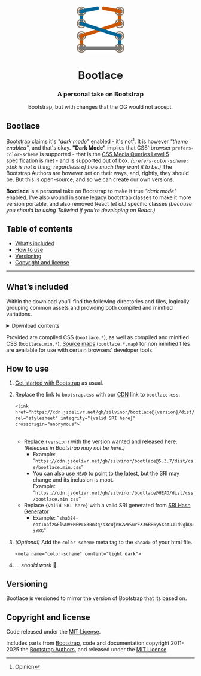 <p align="center">
  <a href="https://github.com/silvinor/bootlace">
    <img src="docs/bootlace.svg" alt="Bootlace logo" width="128" height="128">
  </a>
</p>

<h1 align="center">Bootlace</h1>
<h3 align="center">A personal take on Bootstrap</h3>

<p align="center">
  Bootstrap, but with changes that the OG would not accept.
</p>


## Bootlace

[Bootstrap](https://github.com/twbs/bootstrap) claims it's *"dark mode"* enabled - it's not[^1]. It is however *"theme enabled"*, and that's okay. **"Dark Mode"** implies that CSS' browser `prefers-color-scheme` is supported - that is the [CSS Media Queries Level 5](https://www.w3.org/TR/mediaqueries-5/#prefers-color-scheme) specification is met - and is supported out of box. *(`prefers-color-scheme: pink` is not a thing, regardless of how much they want it to be.)* The Bootstrap Authors are however set on their ways, and, rightly, they should be. But this is open-source, and so we can create our own versions.

**Bootlace** is a personal take on Bootstrap to make it true *"dark mode"* enabled. I've also wound in some legacy bootstrap classes to make it more version portable, and also removed React *(et al.)* specific classes *(because you should be using Tailwind if you're developing on React.)*


## Table of contents

- [What’s included](#whats-included)
- [How to use](#how-to-use)
- [Versioning](#versioning)
- [Copyright and license](#copyright-and-license)


---

## What’s included

Within the download you’ll find the following directories and files, logically grouping common assets and providing both compiled and minified variations.

<details>
  <summary>Download contents</summary>

  ```text
  bootlace/
  └── css/
      ├── bootlace-reboot.css
      ├── bootlace-reboot.css.map
      ├── bootlace-reboot.min.css
      ├── bootlace-reboot.rtl.css
      ├── bootlace-reboot.rtl.min.css
      ├── bootlace.css
      ├── bootlace.css.map
      ├── bootlace.min.css
      ├── bootlace.rtl.css
      └── bootlace.rtl.min.css
```
</details>

Provided are compiled CSS (`bootlace.*`), as well as compiled and minified CSS (`bootlace.min.*`). [Source maps](https://web.dev/articles/source-maps) (`bootlace.*.map`) for non minified files are available for use with certain browsers’ developer tools.


## How to use

1. [Get started with Bootstrap](https://getbootstrap.com/docs/5.3/getting-started/introduction/) as usual.

2. Replace the link to `bootsrap.css` with our [CDN](https://cdn.jsdelivr.net/gh/silvinor/bootlace/) link to `bootlace.css`.

    ```
    <link href="https://cdn.jsdelivr.net/gh/silvinor/bootlace@{version}/dist/css/bootlace.min.css" rel="stylesheet" integrity="{valid SRI here}" crossorigin="anonymous">`
    ```
    <br>

    - Replace `{version}` with the version wanted and released here. *(Releases in Bootstrap may not be here.)*
        - Example: "`https://cdn.jsdelivr.net/gh/silvinor/bootlace@5.3.7/dist/css/bootlace.min.css`"
        - You can also use `HEAD` to point to the latest, but the SRI may change and its inclusion is moot.<br>
              Example: "`https://cdn.jsdelivr.net/gh/silvinor/bootlace@HEAD/dist/css/bootlace.min.css`"
    - Replace `{valid SRI here}` with a valid SRI generated from [SRI Hash Generator](https://www.srihash.org/)
        - Example: "`sha384-eot1opfzGFlwUV+MPPLx3Bn3q/s3cWjnH2wWSurFX36RR6y5XbAuJ1d9gbQUiYKG`"

3. *(Optional)* Add the `color-scheme` meta tag to the `<head>` of your html file.

    ```
    <meta name="color-scheme" content="light dark">
    ```

4. *... should work* &#x1F937;.
  

## Versioning

Bootlace is versioned to mirror the version of Bootstrap that its based on.


## Copyright and license

Code released under the [MIT License](https://github.com/silvior/bootlace/blob/main/LICENSE,md).

Includes parts from [Bootstrap](https://github.com/twbs/bootstrap), code and documentation copyright 2011-2025 the [Bootstrap Authors](https://github.com/twbs/bootstrap/graphs/contributors), and released under the [MIT License](https://github.com/twbs/bootstrap/blob/main/LICENSE).


[^1]: Opinion
